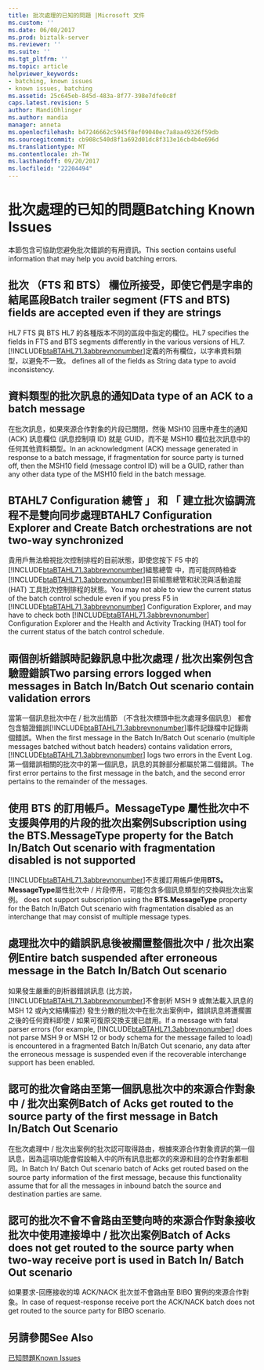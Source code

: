 ```yaml
---
title: 批次處理的已知的問題 |Microsoft 文件
ms.custom: ''
ms.date: 06/08/2017
ms.prod: biztalk-server
ms.reviewer: ''
ms.suite: ''
ms.tgt_pltfrm: ''
ms.topic: article
helpviewer_keywords:
- batching, known issues
- known issues, batching
ms.assetid: 25c645eb-845d-483a-8f77-398e7dfe0c8f
caps.latest.revision: 5
author: MandiOhlinger
ms.author: mandia
manager: anneta
ms.openlocfilehash: b47246662c5945f8ef09040ec7a8aa49326f59db
ms.sourcegitcommit: cb908c540d8f1a692d01dc8f313e16cb4b4e696d
ms.translationtype: MT
ms.contentlocale: zh-TW
ms.lasthandoff: 09/20/2017
ms.locfileid: "22204494"
---
```

# <a name="batching-known-issues"></a><span data-ttu-id="cb05e-102">批次處理的已知的問題</span><span class="sxs-lookup"><span data-stu-id="cb05e-102">Batching Known Issues</span></span>
<span data-ttu-id="cb05e-103">本節包含可協助您避免批次錯誤的有用資訊。</span><span class="sxs-lookup"><span data-stu-id="cb05e-103">This section contains useful information that may help you avoid batching errors.</span></span>  
  
## <a name="batch-trailer-segment-fts-and-bts-fields-are-accepted-even-if-they-are-strings"></a><span data-ttu-id="cb05e-104">批次 （FTS 和 BTS） 欄位所接受，即使它們是字串的結尾區段</span><span class="sxs-lookup"><span data-stu-id="cb05e-104">Batch trailer segment (FTS and BTS) fields are accepted even if they are strings</span></span>  
 <span data-ttu-id="cb05e-105">HL7 FTS 與 BTS HL7 的各種版本不同的區段中指定的欄位。</span><span class="sxs-lookup"><span data-stu-id="cb05e-105">HL7 specifies the fields in FTS and BTS segments differently in the various versions of HL7.</span></span> [!INCLUDE[btaBTAHL71.3abbrevnonumber](../../includes/btabtahl71-3abbrevnonumber-md.md)]<span data-ttu-id="cb05e-106">定義的所有欄位，以字串資料類型，以避免不一致。</span><span class="sxs-lookup"><span data-stu-id="cb05e-106"> defines all of the fields as String data type to avoid inconsistency.</span></span>  
  
## <a name="data-type-of-an-ack-to-a-batch-message"></a><span data-ttu-id="cb05e-107">資料類型的批次訊息的通知</span><span class="sxs-lookup"><span data-stu-id="cb05e-107">Data type of an ACK to a batch message</span></span>  
 <span data-ttu-id="cb05e-108">在批次訊息，如果來源合作對象的片段已關閉，然後 MSH10 回應中產生的通知 (ACK) 訊息欄位 (訊息控制項 ID) 就是 GUID，而不是 MSH10 欄位批次訊息中的任何其他資料類型。</span><span class="sxs-lookup"><span data-stu-id="cb05e-108">In an acknowledgment (ACK) message generated in response to a batch message, if fragmentation for source party is turned off, then the MSH10 field (message control ID) will be a GUID, rather than any other data type of the MSH10 field in the batch message.</span></span>  
  
## <a name="btahl7-configuration-explorer-and-create-batch-orchestrations-are-not-two-way-synchronized"></a><span data-ttu-id="cb05e-109">BTAHL7 Configuration 總管 」 和 「 建立批次協調流程不是雙向同步處理</span><span class="sxs-lookup"><span data-stu-id="cb05e-109">BTAHL7 Configuration Explorer and Create Batch orchestrations are not two-way synchronized</span></span>  
 <span data-ttu-id="cb05e-110">貴用戶無法檢視批次控制排程的目前狀態，即使您按下 F5 中的[!INCLUDE[btaBTAHL71.3abbrevnonumber](../../includes/btabtahl71-3abbrevnonumber-md.md)]組態總管 中，而可能同時檢查[!INCLUDE[btaBTAHL71.3abbrevnonumber](../../includes/btabtahl71-3abbrevnonumber-md.md)]目前組態總管和狀況與活動追蹤 (HAT) 工具批次控制排程的狀態。</span><span class="sxs-lookup"><span data-stu-id="cb05e-110">You may not able to view the current status of the batch control schedule even if you press F5 in [!INCLUDE[btaBTAHL71.3abbrevnonumber](../../includes/btabtahl71-3abbrevnonumber-md.md)] Configuration Explorer, and may have to check both [!INCLUDE[btaBTAHL71.3abbrevnonumber](../../includes/btabtahl71-3abbrevnonumber-md.md)] Configuration Explorer and the Health and Activity Tracking (HAT) tool for the current status of the batch control schedule.</span></span>  
  
## <a name="two-parsing-errors-logged-when-messages-in-batch-inbatch-out-scenario-contain-validation-errors"></a><span data-ttu-id="cb05e-111">兩個剖析錯誤時記錄訊息中批次處理 / 批次出案例包含驗證錯誤</span><span class="sxs-lookup"><span data-stu-id="cb05e-111">Two parsing errors logged when messages in Batch In/Batch Out scenario contain validation errors</span></span>  
 <span data-ttu-id="cb05e-112">當第一個訊息批次中在 / 批次出情節 （不含批次標頭中批次處理多個訊息） 都會包含驗證錯誤[!INCLUDE[btaBTAHL71.3abbrevnonumber](../../includes/btabtahl71-3abbrevnonumber-md.md)]事件記錄檔中記錄兩個錯誤。</span><span class="sxs-lookup"><span data-stu-id="cb05e-112">When the first message in the Batch In/Batch Out scenario (multiple messages batched without batch headers) contains validation errors, [!INCLUDE[btaBTAHL71.3abbrevnonumber](../../includes/btabtahl71-3abbrevnonumber-md.md)] logs two errors in the Event Log.</span></span> <span data-ttu-id="cb05e-113">第一個錯誤相關的批次中的第一個訊息，訊息的其餘部分都屬於第二個錯誤。</span><span class="sxs-lookup"><span data-stu-id="cb05e-113">The first error pertains to the first message in the batch, and the second error pertains to the remainder of the messages.</span></span>  
  
## <a name="subscription-using-the-btsmessagetype-property-for-the-batch-inbatch-out-scenario-with-fragmentation-disabled-is-not-supported"></a><span data-ttu-id="cb05e-114">使用 BTS 的訂用帳戶。MessageType 屬性批次中不支援與停用的片段的批次出案例</span><span class="sxs-lookup"><span data-stu-id="cb05e-114">Subscription using the BTS.MessageType property for the Batch In/Batch Out scenario with fragmentation disabled is not supported</span></span>  
 [!INCLUDE[btaBTAHL71.3abbrevnonumber](../../includes/btabtahl71-3abbrevnonumber-md.md)]<span data-ttu-id="cb05e-115">不支援訂用帳戶使用**BTS。MessageType**屬性批次中 / 片段停用，可能包含多個訊息類型的交換與批次出案例。</span><span class="sxs-lookup"><span data-stu-id="cb05e-115"> does not support subscription using the **BTS.MessageType** property for the Batch In/Batch Out scenario with fragmentation disabled as an interchange that may consist of multiple message types.</span></span>  
  
## <a name="entire-batch-suspended-after-erroneous-message-in-the-batch-inbatch-out-scenario"></a><span data-ttu-id="cb05e-116">處理批次中的錯誤訊息後被擱置整個批次中 / 批次出案例</span><span class="sxs-lookup"><span data-stu-id="cb05e-116">Entire batch suspended after erroneous message in the Batch In/Batch Out scenario</span></span>  
 <span data-ttu-id="cb05e-117">如果發生嚴重的剖析器錯誤訊息 (比方說，[!INCLUDE[btaBTAHL71.3abbrevnonumber](../../includes/btabtahl71-3abbrevnonumber-md.md)]不會剖析 MSH 9 或無法載入訊息的 MSH 12 或內文結構描述) 發生分散的批次中在批次出案例中，錯誤訊息將遭擱置之後的任何資料即使 / 如果可復原交換支援已啟用。</span><span class="sxs-lookup"><span data-stu-id="cb05e-117">If a message with fatal parser errors (for example, [!INCLUDE[btaBTAHL71.3abbrevnonumber](../../includes/btabtahl71-3abbrevnonumber-md.md)] does not parse MSH 9 or MSH 12 or body schema for the message failed to load) is encountered in a fragmented Batch In/Batch Out scenario, any data after the erroneous message is suspended even if the recoverable interchange support has been enabled.</span></span>  
  
## <a name="batch-of-acks-get-routed-to-the-source-party-of-the-first-message-in-batch-inbatch-out-scenario"></a><span data-ttu-id="cb05e-118">認可的批次會路由至第一個訊息批次中的來源合作對象中 / 批次出案例</span><span class="sxs-lookup"><span data-stu-id="cb05e-118">Batch of Acks get routed to the source party of the first message in Batch In/Batch Out Scenario</span></span>  
 <span data-ttu-id="cb05e-119">在批次處理中 / 批次出案例的批次認可取得路由，根據來源合作對象資訊的第一個訊息，因為這項功能會假設輸入中的所有訊息批都次的來源和目的合作對象都相同。</span><span class="sxs-lookup"><span data-stu-id="cb05e-119">In Batch In/ Batch Out scenario batch of Acks get routed based on the source party information of the first message, because this functionality assume that for all the messages in inbound batch the source and destination parties are same.</span></span>  
  
## <a name="batch-of-acks-does-not-get-routed-to-the-source-party-when-two-way-receive-port-is-used-in-batch-in-batch-out-scenario"></a><span data-ttu-id="cb05e-120">認可的批次不會不會路由至雙向時的來源合作對象接收批次中使用連接埠中 / 批次出案例</span><span class="sxs-lookup"><span data-stu-id="cb05e-120">Batch of Acks does not get routed to the source party when two-way receive port is used in Batch In/ Batch Out scenario</span></span>  
 <span data-ttu-id="cb05e-121">如果要求-回應接收的埠 ACK/NACK 批次並不會路由至 BIBO 實例的來源合作對象。</span><span class="sxs-lookup"><span data-stu-id="cb05e-121">In case of request-response receive port the ACK/NACK batch does not get routed to the source party for BIBO scenario.</span></span>  
  
## <a name="see-also"></a><span data-ttu-id="cb05e-122">另請參閱</span><span class="sxs-lookup"><span data-stu-id="cb05e-122">See Also</span></span>  
 [<span data-ttu-id="cb05e-123">已知問題</span><span class="sxs-lookup"><span data-stu-id="cb05e-123">Known Issues</span></span>](../../adapters-and-accelerators/accelerator-hl7/known-issues1.md)